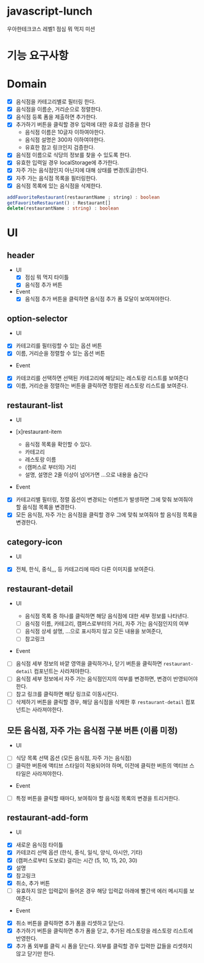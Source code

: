 # javascript-lunch

우아한테크코스 레벨1 점심 뭐 먹지 미션

# 기능 요구사항

# Domain

- [x] 음식점을 카테고리별로 필터링 한다.
- [x] 음식점을 이름순, 거리순으로 정렬한다.
- [x] 음식점 등록 폼을 제출하면 추가한다.
- [x] 추가하기 버튼을 클릭할 경우 입력에 대한 유효성 검증을 한다
  - 음식점 이름은 10글자 이하여야한다.
  - 음식점 설명은 300자 이하여야한다.
  - 유효한 참고 링크인지 검증한다.
- [x] 음식점 이름으로 식당의 정보를 찾을 수 있도록 한다.
- [x] 유효한 입력일 경우 localStorage에 추가한다.
- [x] 자주 가는 음식점인지 아닌지에 대해 상태를 변경(토글)한다.
- [x] 자주 가는 음식점 목록을 필터링한다.
- [x] 음식점 목록에 있는 음식점을 삭제한다.

```ts
addFavoriteRestaurant(restaurantName ; string) : boolean
getFavoriteRestaurant() : Restaurant[]
delete(restaurantName : string) : boolean
```

# UI

## header

- UI
  - [x] 점심 뭐 먹지 타이틀
  - [x] 음식점 추가 버튼
- Event
  - [x] 음식점 추가 버튼을 클릭하면 음식점 추가 폼 모달이 보여져야한다.

## option-selector

- UI

- [x] 카테고리를 필터링할 수 있는 옵션 버튼
- [x] 이름, 거리순을 정렬할 수 있는 옵션 버튼

- Event

- [x] 카테코리를 선택하면 선택된 카테고리에 해당되는 레스토랑 리스트를 보여준다
- [x] 이름, 거리순을 정렬하는 버튼을 클릭하면 정렬된 레스토랑 리스트를 보여준다.

## restaurant-list

- UI

- [x]restaurant-item

  - 음식점 목록을 확인할 수 있다.
  - 카테고리
  - 레스토랑 이름
  - (캠퍼스로 부터의) 거리
  - 설명, 설명은 2줄 이상이 넘어가면 ...으로 내용을 숨긴다

- Event

- [x] 카테고리별 필터링, 정렬 옵션이 변경되는 이벤트가 발생하면 그에 맞춰 보여줘야 할 음식점 목록을 변경한다.
- [x] 모든 음식점, 자주 가는 음식점을 클릭할 경우 그에 맞춰 보여줘야 할 음식점 목록을 변경한다.

## category-icon

- UI

- [x] 전체, 한식, 중식,,, 등 카테고리에 따라 다른 이미지를 보여준다.

## restaurant-detail

- UI

  - 음식점 목록 중 하나를 클릭하면 해당 음식점에 대한 세부 정보를 나타낸다.
  - [ ] 음식점 이름, 카테고리, 캠퍼스로부터의 거리, 자주 가는 음식점인지의 여부
  - [ ] 음식점 상세 설명, ...으로 표시하지 않고 모든 내용을 보여준다,
  - [ ] 참고링크

- Event

- [ ] 음식점 세부 정보의 바깥 영역을 클릭하거나, 닫기 버튼을 클릭하면 `restaurant-detail` 컴포넌트는 사라져야한다.
- [ ] 음식점 세부 정보에서 자주 가는 음식점인지의 여부를 변경하면, 변경이 반영되어야한다.
- [ ] 참고 링크를 클릭하면 해당 링크로 이동시킨다.
- [ ] 삭제하기 버튼을 클릭할 경우, 해당 음식점을 삭제한 후 `restaurant-detail` 컴포넌트는 사라져야한다.

## 모든 음식점, 자주 가는 음식점 구분 버튼 (이름 미정)

- UI

- [ ] 식당 목록 선택 옵션 (모든 음식점, 자주 가는 음식점)
- [ ] 클릭한 버튼에 액티브 스타일이 적용되어야 하며, 이전에 클릭한 버튼의 액티브 스타일은 사라져야한다.

- Event

- [ ] 특정 버튼을 클릭할 때마다, 보여줘야 할 음식점 목록의 변경을 트리거한다.

## restaurant-add-form

- UI

- [x] 새로운 음식점 타이틀
- [x] 카테코리 선택 옵션 (한식, 중식, 일식, 양식, 아시안, 기타)
- [x] (캠퍼스로부터 도보로) 걸리는 시간 (5, 10, 15, 20, 30)
- [x] 설명
- [x] 참고링크
- [x] 취소, 추가 버튼
- [ ] 유효하지 않은 입력값이 들어온 경우 해당 입력값 아래에 빨간색 에러 메시지를 보여준다.

- Event

- [x] 취소 버튼을 클릭하면 추가 폼을 리셋하고 닫는다.
- [x] 추가하기 버튼을 클릭하면 추가 폼을 닫고, 추가된 레스토랑을 레스토랑 리스트에 반영한다.
- [x] 추가 폼 외부를 클릭 시 폼을 닫는다. 외부를 클릭할 경우 입력한 값들을 리셋하지 않고 닫기만 한다.
